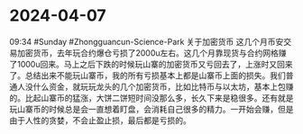 # 2024-04-07
09:34
#Sunday
#Zhongguancun-Science-Park 
关于加密货币
这几个月币安交易加密货币，去年玩合约爆仓亏损了2000u左右。这几个月靠现货与合约网格赚了1000u回来。马上之后下跌的时候玩山寨的加密货币又亏回去了，上涨时又回来了。总结出来不能玩山寨币，我的所有亏损基本上都是山寨币上面的损失。我们普通人没什么资金，就玩玩龙头的几个加密货币，比如比特币与以太坊，基本上包赚的。比起山寨币的猛涨，大饼二饼短时间没那么多，长久下来是稳很多。还有就是玩山寨币的时候总是会一直想着盯盘，会消耗自己很多的精力。一开始会赚，但是由于人性的贪婪，不会止盈止损，最后都是亏损的。



